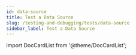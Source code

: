 ```yaml
---
id: data-source
title: Test a Data Source
slug: /testing-and-debugging/tests/data-source
sidebar_label: Test a Data Source
---
```


import DocCardList from '@theme/DocCardList';

<DocCardList />
